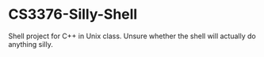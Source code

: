CS3376-Silly-Shell
==================

Shell project for C++ in Unix class. Unsure whether the shell will actually do anything silly.
